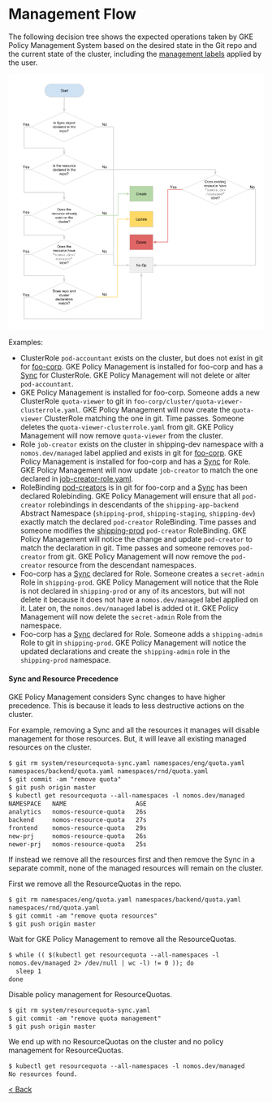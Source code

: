 # Management Flow

The following decision tree shows the expected operations taken by GKE Policy
Management System based on the desired state in the Git repo and the current
state of the cluster, including the [management labels](existing_clusters.md)
applied by the user.

![drawing](../img/system_flow.png)

Examples:

*   ClusterRole `pod-accountant` exists on the cluster, but does not exist in
    git for
    [foo-corp](https://github.com/frankfarzan/foo-corp-example/tree/0.1.0). GKE
    Policy Management is installed for foo-corp and has a
    [Sync](https://github.com/frankfarzan/foo-corp-example/blob/0.1.0/foo-corp/system/rbac-sync.yaml)
    for ClusterRole. GKE Policy Management will not delete or alter
    `pod-accountant`.
*   GKE Policy Management is installed for foo-corp. Someone adds a new
    ClusterRole `quota-viewer` to git in
    `foo-corp/cluster/quota-viewer-clusterrole.yaml`. GKE Policy Management will
    now create the `quota-viewer` ClusterRole matching the one in git. Time
    passes. Someone deletes the `quota-viewer-clusterrole.yaml` from git. GKE
    Policy Management will now remove `quota-viewer` from the cluster.
*   Role `job-creator` exists on the cluster in shipping-dev namespace with a
    `nomos.dev/managed` label applied and exists in git for
    [foo-corp](https://github.com/frankfarzan/foo-corp-example). GKE Policy
    Management is installed for foo-corp and has a
    [Sync](https://github.com/frankfarzan/foo-corp-example/blob/0.1.0/foo-corp/system/rbac-sync.yaml)
    for Role. GKE Policy Management will now update `job-creator` to match the
    one declared in
    [job-creator-role.yaml](https://github.com/frankfarzan/foo-corp-example/blob/0.1.0/foo-corp/namespaces/online/shipping-app-backend/shipping-dev/job-creator-role.yaml).
*   RoleBinding
    [pod-creators](https://github.com/frankfarzan/foo-corp-example/blob/0.1.0/foo-corp/namespaces/online/shipping-app-backend/pod-creator-rolebinding.yaml)
    is in git for foo-corp and a
    [Sync](https://github.com/frankfarzan/foo-corp-example/blob/0.1.0/foo-corp/system/rbac-sync.yaml)
    has been declared Rolebinding. GKE Policy Management will ensure that all
    `pod-creator` rolebindings in descendants of the `shipping-app-backend`
    Abstract Namespace (`shipping-prod`, `shipping-staging`, `shipping-dev`)
    exactly match the declared `pod-creator` RoleBinding. Time passes and
    someone modifies the
    [shipping-prod](https://github.com/frankfarzan/foo-corp-example/tree/0.1.0/foo-corp/namespaces/online/shipping-app-backend/shipping-prod)
    `pod-creator` RoleBinding. GKE Policy Management will notice the change and
    update `pod-creator` to match the declaration in git. Time passes and
    someone removes `pod-creator` from git. GKE Policy Management will now
    remove the `pod-creator` resource from the descendant namespaces.
*   Foo-corp has a
    [Sync](https://github.com/frankfarzan/foo-corp-example/blob/0.1.0/foo-corp/system/rbac-sync.yaml)
    declared for Role. Someone creates a `secret-admin` Role in `shipping-prod`.
    GKE Policy Management will notice that the Role is not declared in
    `shipping-prod` or any of its ancestors, but will not delete it because it
    does not have a `nomos.dev/managed` label applied on it. Later on, the
    `nomos.dev/managed` label is added ot it. GKE Policy Management will now
    delete the `secret-admin` Role from the namespace.
*   Foo-corp has a
    [Sync](https://github.com/frankfarzan/foo-corp-example/blob/0.1.0/foo-corp/system/rbac-sync.yaml)
    declared for Role. Someone adds a `shipping-admin` Role to git in
    `shipping-prod`. GKE Policy Management will notice the updated declarations
    and create the `shipping-admin` role in the `shipping-prod` namespace.

#### Sync and Resource Precedence

GKE Policy Management considers Sync changes to have higher precedence. This is
because it leads to less destructive actions on the cluster.

For example, removing a Sync and all the resources it manages will disable
management for those resources. But, it will leave all existing managed
resources on the cluster.

```console
$ git rm system/resourcequota-sync.yaml namespaces/eng/quota.yaml namespaces/backend/quota.yaml namespaces/rnd/quota.yaml
$ git commit -am "remove quota"
$ git push origin master
$ kubectl get resourcequota --all-namespaces -l nomos.dev/managed
NAMESPACE   NAME                   AGE
analytics   nomos-resource-quota   26s
backend     nomos-resource-quota   27s
frontend    nomos-resource-quota   29s
new-prj     nomos-resource-quota   26s
newer-prj   nomos-resource-quota   25s
```

If instead we remove all the resources first and then remove the Sync in a
separate commit, none of the managed resources will remain on the cluster.

First we remove all the ResourceQuotas in the repo.

```console
$ git rm namespaces/eng/quota.yaml namespaces/backend/quota.yaml namespaces/rnd/quota.yaml
$ git commit -am "remove quota resources"
$ git push origin master
```

Wait for GKE Policy Management to remove all the ResourceQuotas.

```console
$ while (( $(kubectl get resourcequota --all-namespaces -l nomos.dev/managed 2> /dev/null | wc -l) != 0 )); do
  sleep 1
done
```

Disable policy management for ResourceQuotas.

```console
$ git rm system/resourcequota-sync.yaml
$ git commit -am "remove quota management"
$ git push origin master
```

We end up with no ResourceQuotas on the cluster and no policy management for
ResourceQuotas.

```console
$ kubectl get resourcequota --all-namespaces -l nomos.dev/managed
No resources found.
```

[< Back](../../README.md)
